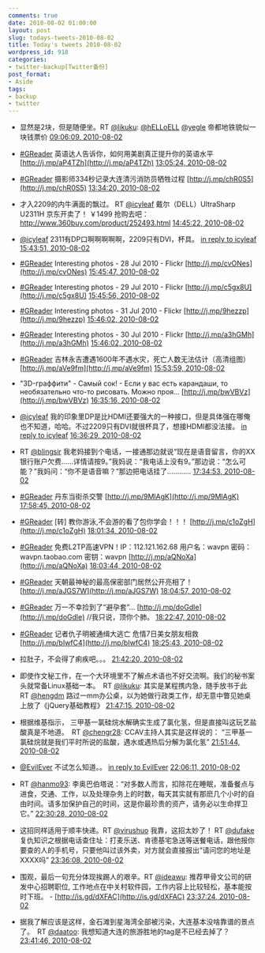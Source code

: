 ```yaml
---
comments: true
date: 2010-08-02 01:00:00
layout: post
slug: todays-tweets-2010-08-02
title: Today's tweets 2010-08-02
wordpress_id: 918
categories:
- twitter-backup[Twitter备份]
post_format:
- Aside
tags:
- backup
- twitter
---
```





  * 显然是2块，但是随便坐。RT [@likuku](http://twitter.com/likuku): [@hELLoELL](http://twitter.com/hELLoELL) [@yegle](http://twitter.com/yegle) 帝都地铁貌似一块钱票价 [09:06:09, 2010-08-02](http://twitter.com/gfrog/statuses/20101606730)





  * [#GReader](http://search.twitter.com/search?q=%23GReader) 英语达人告诉你，如何用美剧真正提升你的英语水平 [http://j.mp/aP4TZh](http://j.mp/aP4TZh) [13:05:24, 2010-08-02](http://twitter.com/gfrog/statuses/20115898394)





  * [#GReader](http://search.twitter.com/search?q=%23GReader) 摄影师334秒记录大连清污消防员牺牲过程 [http://j.mp/chR0S5](http://j.mp/chR0S5) [13:34:20, 2010-08-02](http://twitter.com/gfrog/statuses/20117302013)





  * 才入2209的内牛满面的飘过。 RT [@icyleaf](http://twitter.com/icyleaf) 戴尔（DELL）UltraSharp U2311H 京东开卖了！ ￥1499 抢购去吧：http://www.360buy.com/product/252493.html [14:45:22, 2010-08-02](http://twitter.com/gfrog/statuses/20120468291)





  * [@icyleaf](http://twitter.com/icyleaf) 2311有DP口啊啊啊啊啊，2209只有DVI，杯具。 [in reply to icyleaf](http://twitter.com/icyleaf/statuses/20120733625) [15:43:51, 2010-08-02](http://twitter.com/gfrog/statuses/20122864281)





  * [#GReader](http://search.twitter.com/search?q=%23GReader) Interesting photos - 28 Jul 2010 - Flickr [http://j.mp/cvONes](http://j.mp/cvONes) [15:45:47, 2010-08-02](http://twitter.com/gfrog/statuses/20122939748)





  * [#GReader](http://search.twitter.com/search?q=%23GReader) Interesting photos - 29 Jul 2010 - Flickr [http://j.mp/c5gx8U](http://j.mp/c5gx8U) [15:45:56, 2010-08-02](http://twitter.com/gfrog/statuses/20122945172)





  * [#GReader](http://search.twitter.com/search?q=%23GReader) Interesting photos - 31 Jul 2010 - Flickr [http://j.mp/9hezzp](http://j.mp/9hezzp) [15:46:02, 2010-08-02](http://twitter.com/gfrog/statuses/20122948793)





  * [#GReader](http://search.twitter.com/search?q=%23GReader) Interesting photos - 30 Jul 2010 - Flickr [http://j.mp/a3hGMh](http://j.mp/a3hGMh) [15:46:02, 2010-08-02](http://twitter.com/gfrog/statuses/20122949085)





  * [#GReader](http://search.twitter.com/search?q=%23GReader) 吉林永吉遭遇1600年不遇水灾，死亡人数无法估计（高清组图） [http://j.mp/aVe9fm](http://j.mp/aVe9fm) [15:53:59, 2010-08-02](http://twitter.com/gfrog/statuses/20123256016)





  * "3D-граффити" - Самый сок! - Если у вас есть карандаши, то необязательно что-то рисовать. Можно проя... [http://j.mp/bwVBVz](http://j.mp/bwVBVz) [16:35:16, 2010-08-02](http://twitter.com/gfrog/statuses/20124873048)





  * [@icyleaf](http://twitter.com/icyleaf) 我的印象里DP是比HDMI还要强大的一种接口，但是具体强在哪俺也不知道，哈哈。不过2209只有DVI就很杯具了，想接HDMI都没法接。 [in reply to icyleaf](http://twitter.com/icyleaf/statuses/20124591859) [16:36:29, 2010-08-02](http://twitter.com/gfrog/statuses/20124918732)





  * RT [@blingsir](http://twitter.com/blingsir) 我老妈接到个电话，一接通那边就说“现在是语音留言，你的XX银行账户欠费……详情请按9。”我妈说：“我电话上没有9。”那边说：“怎么可能？”我妈问：“你不是语音嘛？”那边把电话挂了………… [17:34:53, 2010-08-02](http://twitter.com/gfrog/statuses/20127261239)





  * [#GReader](http://search.twitter.com/search?q=%23GReader) 丹东当街杀交警 [http://j.mp/9MlAgK](http://j.mp/9MlAgK) [17:58:45, 2010-08-02](http://twitter.com/gfrog/statuses/20128247514)





  * [#GReader](http://search.twitter.com/search?q=%23GReader) [转] 教你游泳,不会游的看了包你学会！！！ [http://j.mp/c1oZgH](http://j.mp/c1oZgH) [18:01:34, 2010-08-02](http://twitter.com/gfrog/statuses/20128373139)





  * [#GReader](http://search.twitter.com/search?q=%23GReader) 免费L2TP高速VPN！IP：112.121.162.68 用户名：wavpn 密码：wavpn.taobao.com 密钥：wavpn [http://j.mp/aQNoXa](http://j.mp/aQNoXa) [18:03:44, 2010-08-02](http://twitter.com/gfrog/statuses/20128463720)





  * [#GReader](http://search.twitter.com/search?q=%23GReader) 天朝最神秘的最高保密部门居然公开亮相了！ [http://j.mp/aJGS7W](http://j.mp/aJGS7W) [18:04:57, 2010-08-02](http://twitter.com/gfrog/statuses/20128513874)





  * [#GReader](http://search.twitter.com/search?q=%23GReader) 万一不幸捡到了“避孕套”… [http://j.mp/doGdle](http://j.mp/doGdle) //我只说，顶你个肺。 [18:22:47, 2010-08-02](http://twitter.com/gfrog/statuses/20129283686)





  * [#GReader](http://search.twitter.com/search?q=%23GReader) 记者仇子明被通缉大逃亡 危情7日美女朋友相救 [http://j.mp/bIwfC4](http://j.mp/bIwfC4) [18:25:43, 2010-08-02](http://twitter.com/gfrog/statuses/20129407400)





  * 拉肚子，不会得了痢疾吧。。。 [21:42:20, 2010-08-02](http://twitter.com/gfrog/statuses/20140127445)





  * 即使作文秘工作，在一个大环境里不了解点术语也不好交流啊。我们的秘书案头就常备Linux基础一本。　RT [@likuku](http://twitter.com/likuku): 其实是某程携内急，随手放书于此 RT [@hengdm](http://twitter.com/hengdm) 路过一mm办公桌，以为她做行政类工作，却无意中瞥见她桌上放了《jQuery基础教程》 [21:47:15, 2010-08-02](http://twitter.com/gfrog/statuses/20140449119)





  * 根据维基指示， 三甲基一氯硅烷水解确实生成了氯化氢，但是直接叫这玩艺盐酸真是不地道。　RT [@chengr28](http://twitter.com/chengr28): CCAV主持人其实是这样说的： “三甲基一氯硅烷就是我们平时所说的盐酸，遇水或遇热后分解为氯化氢” [21:51:44, 2010-08-02](http://twitter.com/gfrog/statuses/20140746015)





  * [@EvilEver](http://twitter.com/EvilEver) 不试怎么知道。。 [in reply to EvilEver](http://twitter.com/EvilEver/statuses/20141208635) [22:06:11, 2010-08-02](http://twitter.com/gfrog/statuses/20141714987)





  * RT [@hanmo93](http://twitter.com/hanmo93): 李奥巴伯塔说：“对多数人而言，扣除花在睡眠，准备餐点与进食，交通、工作，以及处理杂务上的时数，每天其实就有那麽几个小时的自由时间。请多加保护自己的时间，这是你最珍贵的资产，请务必以生命捍卫它。” [22:30:28, 2010-08-02](http://twitter.com/gfrog/statuses/20143382518)





  * 这招同样适用于顺丰快递。RT [@virushuo](http://twitter.com/virushuo) 我靠，这招太妙了！ RT [@dufake](http://twitter.com/dufake) 复仇知识之根据电话查住址：打麦乐送、肯德基宅急送等送餐电话，跟他报你要查的人的手机号，只要他叫过该外卖，对方就会直接报出“请问您的地址是XXXX吗” [23:36:08, 2010-08-02](http://twitter.com/gfrog/statuses/20147897185)





  * 围观，最后一句充分体现挨踢人的艰辛。RT [@ideawu](http://twitter.com/ideawu): 推荐甲骨文公司的研发中心招聘职位, 工作地点在中关村软件园，工作内容上比较轻松，基本能按时下班。 - [http://is.gd/dXFAC](http://is.gd/dXFAC) [23:37:24, 2010-08-02](http://twitter.com/gfrog/statuses/20147979779)





  * 据我了解应该是这样，金石滩到星海湾全部被污染，大连基本没啥靠谱的景点了。　RT [@daatoo](http://twitter.com/daatoo): 我想知道大连的旅游胜地的tag是不已经去掉了？ [23:41:46, 2010-08-02](http://twitter.com/gfrog/statuses/20148279253)




